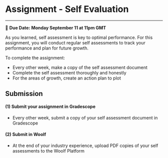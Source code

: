 
# Assignment - Self Evaluation
-----

<aside>
  
  📝 **Due Date: Monday September 11 at 11pm GMT**
 
</aside>

As you learned, self assessment is key to optimal performance. For this assignment, you will conduct regular self assessments to track your performance and plan for future growth. 

To complete the assignment:
- Every other week, make a copy of the self assessment document
- Complete the self assessment thoroughly and honestly 
- For the areas of growth, create an action plan to plot 


## Submission

#### (1) Submit your assignment in Gradescope
- Every other week, submit a copy of your self assessment document in Gradescope


#### (2) Submit in Woolf
- At the end of your industry experience, upload PDF copies of your self assessments to the Woolf Platform




